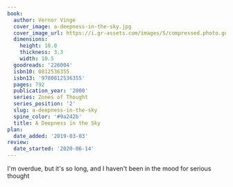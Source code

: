 ```yaml
---
book:
  author: Vernor Vinge
  cover_image: a-deepness-in-the-sky.jpg
  cover_image_url: https://i.gr-assets.com/images/S/compressed.photo.goodreads.com/books/1217218691l/226004._SY160_.jpg
  dimensions:
    height: 18.0
    thickness: 3.3
    width: 10.5
  goodreads: '226004'
  isbn10: 0812536355
  isbn13: '9780812536355'
  pages: 792
  publication_year: '2000'
  series: Zones of Thought
  series_position: '2'
  slug: a-deepness-in-the-sky
  spine_color: '#9a242b'
  title: A Deepness in the Sky
plan:
  date_added: '2019-03-03'
review:
  date_started: '2020-06-14'
---
```


I'm overdue, but it's so long, and I haven't been in the mood for serious thought
